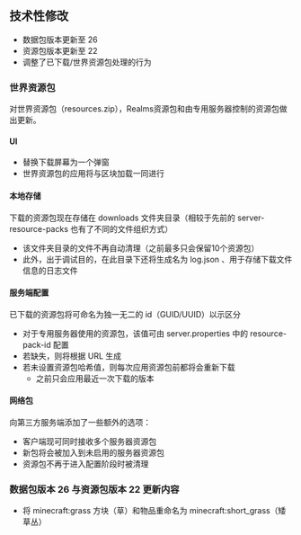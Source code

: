## 技术性修改
* 数据包版本更新至 26
* 资源包版本更新至 22
* 调整了已下载/世界资源包处理的行为
### 世界资源包
对世界资源包（resources.zip），Realms资源包和由专用服务器控制的资源包做出更新。
#### UI
* 替换下载屏幕为一个弹窗
* 世界资源包的应用将与区块加载一同进行
#### 本地存储
下载的资源包现在存储在 downloads 文件夹目录（相较于先前的 server-resource-packs 也有了不同的文件组织方式）
* 该文件夹目录的文件不再自动清理（之前最多只会保留10个资源包）
* 此外，出于调试目的，在此目录下还将生成名为 log.json 、用于存储下载文件信息的日志文件
#### 服务端配置
已下载的资源包将可命名为独一无二的 id（GUID/UUID）以示区分
* 对于专用服务器使用的资源包，该值可由 server.properties 中的 resource-pack-id 配置
* 若缺失，则将根据 URL 生成
* 若未设置资源包哈希值，则每次应用资源包前都将会重新下载
    * 之前只会应用最近一次下载的版本
#### 网络包
向第三方服务端添加了一些额外的选项：
* 客户端现可同时接收多个服务器资源包
* 新包将会被加入到未启用的服务器资源包
* 资源包不再于进入配置阶段时被清理
### 数据包版本 26 与资源包版本 22 更新内容
* 将 minecraft:grass 方块（草）和物品重命名为 minecraft:short_grass（矮草丛）